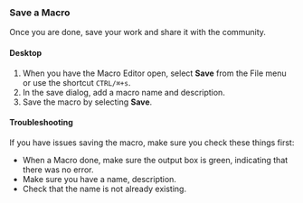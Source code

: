 ### Save a Macro

Once you are done, save your work and share it with the community.

#### Desktop

1. When you have the Macro Editor open, select **Save** from the File menu or use the shortcut `CTRL/⌘+s`.
2. In the save dialog, add a macro name and description.
3. Save the macro by selecting **Save**.

#### Troubleshooting

If you have issues saving the macro, make sure you check these things first:

- When a Macro done, make sure the output box is green, indicating that there was no error.
- Make sure you have a name, description.
- Check that the name is not already existing.